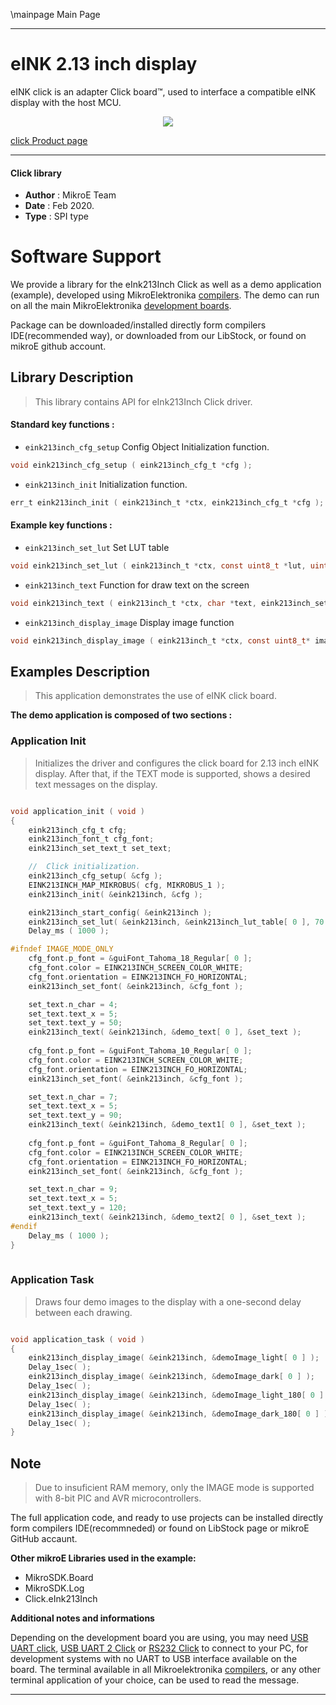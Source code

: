\mainpage Main Page
 
---
# eINK 2.13 inch display

eINK click is an adapter Click board™, used to interface a compatible eINK display with the host MCU. 

<p align="center">
  <img src="https://download.mikroe.com/images/click_for_ide/eink_click_bundle213inch.png">
</p>

[click Product page](https://www.mikroe.com/e-paper-bundle-2)

---


#### Click library 

- **Author**        : MikroE Team
- **Date**          : Feb 2020.
- **Type**          : SPI type


# Software Support

We provide a library for the eInk213Inch Click 
as well as a demo application (example), developed using MikroElektronika 
[compilers](https://shop.mikroe.com/compilers). 
The demo can run on all the main MikroElektronika [development boards](https://shop.mikroe.com/development-boards).

Package can be downloaded/installed directly form compilers IDE(recommended way), or downloaded from our LibStock, or found on mikroE github account. 

## Library Description

> This library contains API for eInk213Inch Click driver.

#### Standard key functions :

- `eink213inch_cfg_setup` Config Object Initialization function.
```c
void eink213inch_cfg_setup ( eink213inch_cfg_t *cfg ); 
```

- `eink213inch_init` Initialization function.
```c
err_t eink213inch_init ( eink213inch_t *ctx, eink213inch_cfg_t *cfg );
```

#### Example key functions :

- `eink213inch_set_lut` Set LUT table
```c
void eink213inch_set_lut ( eink213inch_t *ctx, const uint8_t *lut, uint8_t n_bytes );
```

- `eink213inch_text` Function for draw text on the screen
```c
void eink213inch_text ( eink213inch_t *ctx, char *text, eink213inch_set_text_t *text_set );
```

- `eink213inch_display_image` Display image function
```c
void eink213inch_display_image ( eink213inch_t *ctx, const uint8_t* image_buffer );
```

## Examples Description

> This application demonstrates the use of eINK click board.

**The demo application is composed of two sections :**

### Application Init 

> Initializes the driver and configures the click board for 2.13 inch eINK display.
> After that, if the TEXT mode is supported, shows a desired text messages on the display.

```c

void application_init ( void )
{
    eink213inch_cfg_t cfg;
    eink213inch_font_t cfg_font;
    eink213inch_set_text_t set_text;

    //  Click initialization.
    eink213inch_cfg_setup( &cfg );
    EINK213INCH_MAP_MIKROBUS( cfg, MIKROBUS_1 );
    eink213inch_init( &eink213inch, &cfg );

    eink213inch_start_config( &eink213inch );
    eink213inch_set_lut( &eink213inch, &eink213inch_lut_table[ 0 ], 70 );
    Delay_ms ( 1000 );

#ifndef IMAGE_MODE_ONLY
    cfg_font.p_font = &guiFont_Tahoma_18_Regular[ 0 ]; 
    cfg_font.color = EINK213INCH_SCREEN_COLOR_WHITE;
    cfg_font.orientation = EINK213INCH_FO_HORIZONTAL;  
    eink213inch_set_font( &eink213inch, &cfg_font );

    set_text.n_char = 4;
    set_text.text_x = 5;
    set_text.text_y = 50;
    eink213inch_text( &eink213inch, &demo_text[ 0 ], &set_text );
    
    cfg_font.p_font = &guiFont_Tahoma_10_Regular[ 0 ]; 
    cfg_font.color = EINK213INCH_SCREEN_COLOR_WHITE;
    cfg_font.orientation = EINK213INCH_FO_HORIZONTAL; 
    eink213inch_set_font( &eink213inch, &cfg_font );

    set_text.n_char = 7;
    set_text.text_x = 5;
    set_text.text_y = 90;
    eink213inch_text( &eink213inch, &demo_text1[ 0 ], &set_text );
    
    cfg_font.p_font = &guiFont_Tahoma_8_Regular[ 0 ]; 
    cfg_font.color = EINK213INCH_SCREEN_COLOR_WHITE;
    cfg_font.orientation = EINK213INCH_FO_HORIZONTAL; 
    eink213inch_set_font( &eink213inch, &cfg_font );

    set_text.n_char = 9;
    set_text.text_x = 5;
    set_text.text_y = 120;
    eink213inch_text( &eink213inch, &demo_text2[ 0 ], &set_text );
#endif
    Delay_ms ( 1000 );
}
  
```

### Application Task

> Draws four demo images to the display with a one-second delay between each drawing.

```c

void application_task ( void )
{
    eink213inch_display_image( &eink213inch, &demoImage_light[ 0 ] );
    Delay_1sec( );
    eink213inch_display_image( &eink213inch, &demoImage_dark[ 0 ] );
    Delay_1sec( );
    eink213inch_display_image( &eink213inch, &demoImage_light_180[ 0 ] );
    Delay_1sec( );
    eink213inch_display_image( &eink213inch, &demoImage_dark_180[ 0 ] );
    Delay_1sec( );
} 

```

## Note

> Due to insuficient RAM memory, only the IMAGE mode is supported with 8-bit PIC and AVR microcontrollers.

The full application code, and ready to use projects can be  installed directly form compilers IDE(recommneded) or found on LibStock page or mikroE GitHub accaunt.

**Other mikroE Libraries used in the example:** 

- MikroSDK.Board
- MikroSDK.Log
- Click.eInk213Inch

**Additional notes and informations**

Depending on the development board you are using, you may need 
[USB UART click](https://shop.mikroe.com/usb-uart-click), 
[USB UART 2 Click](https://shop.mikroe.com/usb-uart-2-click) or 
[RS232 Click](https://shop.mikroe.com/rs232-click) to connect to your PC, for 
development systems with no UART to USB interface available on the board. The 
terminal available in all Mikroelektronika 
[compilers](https://shop.mikroe.com/compilers), or any other terminal application 
of your choice, can be used to read the message.



---
